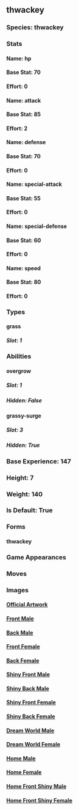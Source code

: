 ## thwackey
### Species: thwackey
### Stats
#### Name: hp
#### Base Stat: 70
#### Effort: 0
#### Name: attack
#### Base Stat: 85
#### Effort: 2
#### Name: defense
#### Base Stat: 70
#### Effort: 0
#### Name: special-attack
#### Base Stat: 55
#### Effort: 0
#### Name: special-defense
#### Base Stat: 60
#### Effort: 0
#### Name: speed
#### Base Stat: 80
#### Effort: 0
### Types
#### grass
##### Slot: 1
### Abilities
#### overgrow
##### Slot: 1
##### Hidden: False
#### grassy-surge
##### Slot: 3
##### Hidden: True
### Base Experience: 147
### Height: 7
### Weight: 140
### Is Default: True
### Forms
#### thwackey
### Game Appearances
### Moves
### Images
#### [Official Artwork](https://raw.githubusercontent.com/PokeAPI/sprites/master/sprites/pokemon/other/official-artwork/811.png)
#### [Front Male](https://raw.githubusercontent.com/PokeAPI/sprites/master/sprites/pokemon/811.png)
#### [Back Male](https://raw.githubusercontent.com/PokeAPI/sprites/master/sprites/pokemon/back/811.png)
#### [Front Female](None)
#### [Back Female](None)
#### [Shiny Front Male](https://raw.githubusercontent.com/PokeAPI/sprites/master/sprites/pokemon/shiny/811.png)
#### [Shiny Back Male](https://raw.githubusercontent.com/PokeAPI/sprites/master/sprites/pokemon/back/811.png)
#### [Shiny Front Female](None)
#### [Shiny Back Female](None)
#### [Dream World Male](None)
#### [Dream World Female](None)
#### [Home Male](https://raw.githubusercontent.com/PokeAPI/sprites/master/sprites/pokemon/other/home/811.png)
#### [Home Female](None)
#### [Home Front Shiny Male](https://raw.githubusercontent.com/PokeAPI/sprites/master/sprites/pokemon/other/home/shiny/811.png)
#### [Home Front Shiny Female](None)